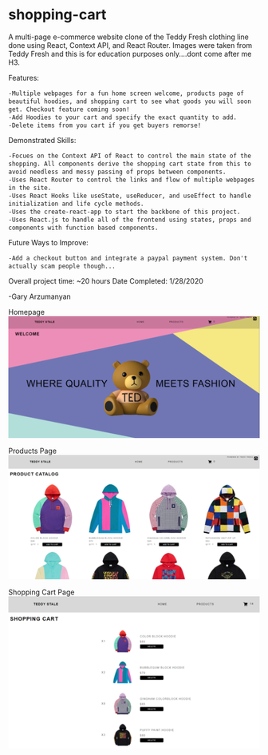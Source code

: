 # shopping-cart

A multi-page e-commerce website clone of the Teddy Fresh clothing line done using React, Context API, and React Router. Images were taken from Teddy Fresh and this is for education purposes only....dont come after me H3.

Features:

    -Multiple webpages for a fun home screen welcome, products page of beautiful hoodies, and shopping cart to see what goods you will soon get. Checkout feature coming soon!
    -Add Hoodies to your cart and specify the exact quantity to add.
    -Delete items from you cart if you get buyers remorse!

Demonstrated Skills:

    -Focues on the Context API of React to control the main state of the shopping. All components derive the shopping cart state from this to avoid needless and messy passing of props between components.
    -Uses React Router to control the links and flow of multiple webpages in the site.
    -Uses React Hooks like useState, useReducer, and useEffect to handle initialization and life cycle methods.
    -Uses the create-react-app to start the backbone of this project.
    -Uses React.js to handle all of the frontend using states, props and components with function based components.

Future Ways to Improve:

    -Add a checkout button and integrate a paypal payment system. Don't actually scam people though...

Overall project time: ~20 hours
Date Completed: 1/28/2020

-Gary Arzumanyan

Homepage
![Sample Screenshot 1](src/images/home-page-sample-shopping-cart.png)

Products Page
![Sample Screenshot 2](src/images/products-page-sample-shopping-cart.png)

Shopping Cart Page
![Sample Screenshot 3](src/images/cart-page-sample-shopping-cart.png)

